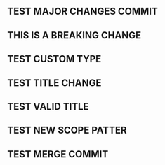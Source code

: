 ## TEST MAJOR CHANGES COMMIT

## THIS IS A BREAKING CHANGE

## TEST CUSTOM TYPE

## TEST TITLE CHANGE

## TEST VALID TITLE

## TEST NEW SCOPE PATTER
## TEST MERGE COMMIT
